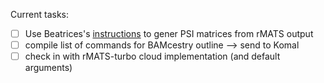 Current tasks: 
- [ ] Use Beatrices's [instructions](https://github.com/jeneaadams/xing-lab/blob/main/rMATS%20and%20PEGASAS%20Instructions.pdf) to gener PSI matrices from rMATS output 
- [ ] compile list of commands for BAMcestry outline --> send to Komal 
- [ ] check in with rMATS-turbo cloud implementation (and default arguments) 

